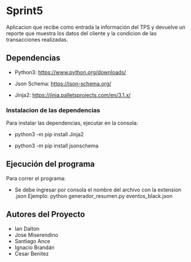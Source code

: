 # Sprint5

Aplicacion que recibe como entrada la información del TPS y devuelve un reporte que muestra los datos del cliente y la condicion de las transacciones realizadas.

## Dependencias

- Python3: https://www.python.org/downloads/

- Json Schema: https://json-schema.org/

- Jinja2: https://jinja.palletsprojects.com/en/3.1.x/

### Instalacion de las dependencias

Para instalar las dependencias, ejecutar en la consola:

- python3 -m pip install Jinja2

- python3 -m pip install jsonschema


## Ejecución del programa

Para correr el programa:

-  Se debe ingresar por consola el nombre del archivo con la extension .json 
    Ejemplo: python generador_resumen.py eventos_black.json

## Autores del Proyecto

- Ian Dalton
- Jose Miserendino
- Santiago Ance
- Ignacio Brandán
- Cesar Benitez

